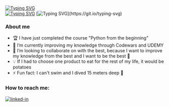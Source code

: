 <br>

[![Typing SVG](https://readme-typing-svg.demolab.com?font=Ysabeau+Infant&pause=1000&color=059570C3&multiline=true&width=435&lines=Hello%2C+I'm+Kamila)](https://git.io/typing-svg)
<br>
[![Typing SVG](https://readme-typing-svg.demolab.com?font=Ysabeau+Infant&pause=1000&color=0B9D73B9&multiline=true&width=435&lines=Always+on+time+and+ready)](https://git.io/typing-svg)
[![Typing SVG](https://readme-typing-svg.demolab.com?font=Ysabeau+Infant&pause=1000&color=0B9D73B9&multiline=true&width=435&lines=to+take+on+new+challenges+in+new+projects.)](https://git.io/typing-svg)


### About me
- 🏆 I have just completed the course "Python from the beginning"
- 🌱 I’m currently improving my knowledge through Codewars and UDEMY 
- 👯 I’m looking to collaborate on with the best, because I want to improve my knowledge from the best and I want to be the best 💪
- 💡 If I had to choose one product to eat for the rest of my life, it would be potatoes
- ⚡ Fun fact: I can't swim and I dived 15 meters deep 🤿

### How to reach me:

<a href="https://www.linkedin.com/in/kamila-czajkowska/" target="_blank"><img alt="linked-in" src="https://img.shields.io/badge/linkedin-%230077B5.svg?&style=for-the-badge&logo=linkedin&logoColor=white"></a>

<!--
**kama1990/kama1990** is a ✨ _special_ ✨ repository because its `README.md` (this file) appears on your GitHub profile.

Here are some ideas to get you started:

- 🔭 I’m currently working on ...
- 🌱 I’m currently learning ...
- 👯 I’m looking to collaborate on ...
- 🤔 I’m looking for help with ...
- 💬 Ask me about ...
- 📫 How to reach me: ...
- 😄 Pronouns: ...
- ⚡ Fun fact: ...
-->
